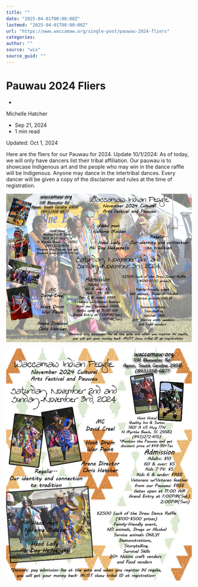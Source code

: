```yaml
---
title: ""
date: "2025-04-01T00:00:00Z"
lastmod: "2025-04-01T00:00:00Z"
url: "https://www.waccamaw.org/single-post/pauwau-2024-fliers"
categories:
author: ""
source: "wix"
source_guid: ""
---
```


# Pauwau 2024 Fliers

-

Michelle Hatcher
- Sep 21, 2024
- 1 min read

Updated: Oct 1, 2024

Here are the fliers for our Pauwau for 2024. Update 10/1/2024: As of today, we will only have dancers list their tribal affiliation. Our pauwau is to showcase Indigenous art and the people who may win in the dance raffle will be Indigenous. Anyone may dance in the intertribal dances. Every dancer will be given a copy of the disclaimer and rules at the time of registration.

![ree](./images/98a108_1fc50468d2f34ae5861d2a806198df78~mv2-3.jpg)

![ree](./images/98a108_356efe59d8144e2a90d98850c485824b~mv2-3.jpg)

